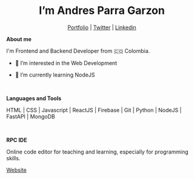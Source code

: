 <h1 align="center">I’m Andres Parra Garzon</h1>

<div align="center">
  
[Portfolio](https://byandrev-blog.vercel.app/) | [Twitter](https://twitter.com/byandrev) | [Linkedin](https://www.linkedin.com/in/byandrev/)

  
</div>


**About me**

I'm Frontend and Backend Developer from 🇨🇴 Colombia.

  
* 👀 I’m interested in the Web Development
  
* 🌱 I’m currently learning NodeJS

<br />

**Languages and Tools**

HTML | CSS | Javascript | ReactJS | Firebase | Git | Python | NodeJS | FastAPI | MongoDB


<br />


**RPC IDE**

Online code editor for teaching and learning, especially for programming skills.

[Website](https://rpcide.vercel.app/)
